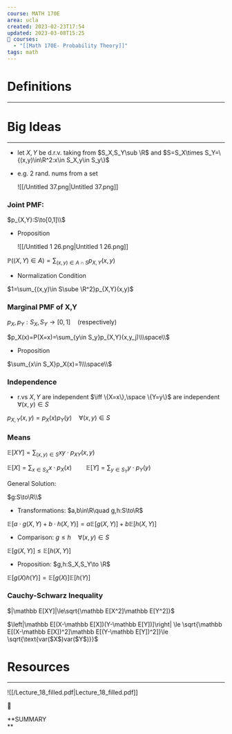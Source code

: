 ```yaml
---
course: MATH 170E
area: ucla
created: 2023-02-23T17:54
updated: 2023-03-08T15:25
📕 courses:
  - "[[Math 170E- Probability Theory]]"
tags: math
---
```

# Definitions

---

# Big Ideas

---

- let $X,Y$﻿ be d.r.v. taking from $S_X,S_Y\sub \R$﻿ and $S=S_X\times S_Y=\{(x,y)\in\R^2:x\in S_X,y\in S_y\}$﻿
- e.g. 2 rand. nums from a set
    
    ![[/Untitled 37.png|Untitled 37.png]]
    

### Joint PMF:

$p_{X,Y}:S\to[0,1]\\$

- Proposition
    
    ![[/Untitled 1 26.png|Untitled 1 26.png]]
    

$\mathbb P((X,Y)\in A)=\sum_{(x,y)\in A\cap S}p_{X,Y}(x,y)$

- Normalization Condition

$1=\sum_{(x,y)\in S\sube \R^2}p_{X,Y}(x,y)$

### Marginal PMF of X,Y

$p_X,p_Y:S_X,S_Y\to[0,1] \quad\text{(respectively)}$

$p_X(x)=P(X=x)=\sum_{y\in S_y}p_{X,Y}(x,y_j)\\\space\\$

- Proposition

$\sum_{x\in S_X}p_X(x)=1\\\space\\$

### Independence

- r.vs $X,Y$﻿ are independent $\iff \{X=x\},\space \{Y=y\}$﻿ are independent $\forall (x,y)\in S$﻿

$p_{X,Y}(x,y)=p_X(x)p_Y(y)\quad \forall(x,y)\in S$

### Means

$\mathbb E[XY]=\sum_{(x,y)\in S}xy\cdot p_{XY}(x,y)$

$\mathbb E[X]=\sum_{x\in S_X}x\cdot p_X(x)\quad\quad \mathbb E[Y]=\sum_{y\in S_Y}y\cdot p_Y(y)$

General Solution:

$g:S\to\R\\$

- Transformations: $a,b\in\R\quad g,h:S\to\R$﻿

$\mathbb E[a\cdot g(X,Y)+b\cdot h(X,Y)]=a\mathbb E[g(X,Y)]+b\mathbb E[h(X,Y)]$

- Comparison: $g\le h\quad \forall(x,y)\in S$﻿

$\mathbb E[g(X,Y)]\le\mathbb E[h(X,Y)]$

- Proposition: $g,h:S_X,S_Y\to \R$﻿

$\mathbb E[g(X)h(Y)]=\mathbb E[g(X)]\mathbb E[h(Y)]$

### Cauchy-Schwarz Inequality

$|\mathbb E[XY]|\le\sqrt{\mathbb E[X^2]\mathbb E[Y^2]}$

$\left|\mathbb E[(X-\mathbb E[X])(Y-\mathbb E[Y])]\right| \le \sqrt{\mathbb E[(X-\mathbb E[X])^2]\mathbb E[(Y-\mathbb E[Y])^2]}\le \sqrt{\text{var($X$)var($Y$)}}$

# Resources

---

![[/Lecture_18_filled.pdf|Lecture_18_filled.pdf]]

📌

**SUMMARY  
**
